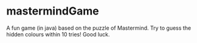 # mastermindGame
A fun game (in java) based on the puzzle of Mastermind. Try to guess the hidden colours within 10 tries! Good luck.
